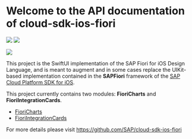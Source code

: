 # Welcome to the API documentation of cloud-sdk-ios-fiori

![](https://github.com/SAP/cloud-sdk-ios-fiori/workflows/CI/badge.svg)
![](https://github.com/SAP/cloud-sdk-ios-fiori/workflows/SwiftLint/badge.svg)

![](https://github.com/SAP/cloud-sdk-ios-fiori/blob/images/Resources/Images/Team.png?raw=true)

This project is the SwiftUI implementation of the SAP Fiori for iOS Design Language, and is meant to augment and in some cases replace the UIKit-based implementation contained in the **SAPFiori** framework of the [SAP Cloud Platform SDK for iOS](https://developers.sap.com/topics/cloud-platform-sdk-for-ios.html).

This project currently contains two modules: **FioriCharts** and **FioriIntegrationCards**.

- [FioriCharts](./charts/index.html)
- [FioriIntegrationCards](./integrationCards/index.html)

For more details please visit https://github.com/SAP/cloud-sdk-ios-fiori
